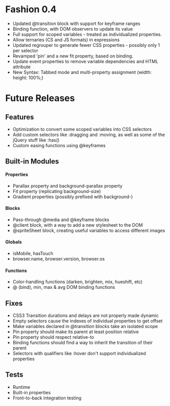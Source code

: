 # Fashion 0.4

* Updated @transition block with support for keyframe ranges
* Binding function, with DOM observers to update its value
* Full support for scoped variables - treated as individualized properties.
* Allow ternaries (CS and JS formats) in expressions
* Updated regrouper to generate fewer CSS properties - possibly only 1 per selector
* Revamped 'pin' and a new fit property, based on binding.
* Update event properties to remove variable dependencies and HTML attribute
* New Syntax: Tabbed mode and multi-property assignment (width: height: 100%;)

# Future Releases

## Features

* Optimization to convert some scoped variables into CSS selectors
* Add custom selectors like :dragging and :moving, as well as some of the jQuery stuff like :has()
* Custom easing functions using @keyframes

## Built-in Modules

#### Properties
* Parallax property and background-parallax property
* Fit property (replicating background-size)
* Gradient properties (possibly prefixed with background-)

#### Blocks
* Pass-through @media and @keyframe blocks
* @client block, with a way to add a new stylesheet to the DOM
* @spriteSheet block, creating useful variables to access different images

#### Globals
* isMobile, hasTouch
* browser.name, browser.version, browser.os

#### Functions
* Color-handling functions (darken, brighten, mix, hueshift, etc)
* @ (bind), min, max & avg DOM binding functions


## Fixes

* CSS3 Transition durations and delays are not properly made dynamic
* Empty selectors cause the indexes of individual properties to get offset
* Make variables declared in @transition blocks take an isolated scope
* Pin property should make its parent at least position relative
* Pin property should respect relative-to
* Binding functions should find a way to inherit the transition of their parent
* Selectors with qualifiers like :hover don't support individualized properties


## Tests

* Runtime
* Built-in properties
* Front-to-back integration testing